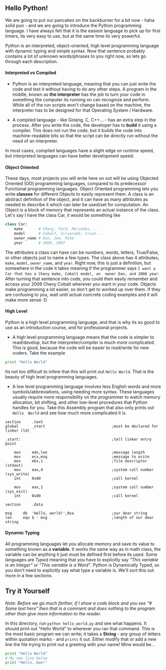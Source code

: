 ## Hello Python!

We are going to put our pancakes on the backburner for a bit now - haha solid pun - and we are going to introduce 
the Python programming language. I have always felt that it is the easiest language to pick up for first timers, 
its very easy to use, but at the same time its very powerful. 

Python is an interpreted, object-oriented, high level programming language with dynamic typing and simple syntax. Now 
that sentence probably contains a lot of unknown words/phrases to you right now, so lets go through each description.


#### Interpreted vs Compiled
* Python is an interpreted language, meaning that you can just write the code and test it without having to do any other 
steps. A program in the middle, known as **the interpreter** has the job to turn your code in something the computer 
its running on can recognize and perform. While all of the run scripts won't change based on the machine, the 
interpreter has to be designed for that Operating System / Hardware.

* A compiled language - like Golang, C, C++... - has an extra step in the process. After you write the code, the 
developer has to **build** it using a compiler. This does not run the code, but it builds the code into machine-readable
 bits so that the script can be directly run without the need of an interpreter.
 
In most cases, compiled languages have a slight edge on runtime speed, but interpreted languages can have better 
development speed.


#### Object Oriented
These days, most projects you will write here on out will be using Objected Oriented (OO) programming languages, 
compared to its predecessor Functional programming languages. Object Oriented programming lets you write **classes** 
for different Objects to easily represent them. A class is an abstract definition of the object, and it can have as 
many attributes as needed to describe it which can later be used/set for computation. An Object is a block of memory 
that represents an actual instance of the class. Let's say I have the class Car, it would be something like

```python
class Car:
    make       # Chevy, Ford, Mercedes....
    model      # Cobalt, Silverado, Cruze...
    owner_name # Dan, Joe, Mike
    year       # 2006, 2007
```

The attributes a class can have can be numbers, words, letters, True/False, or other objects just to name a few types. 
The class above has 4 attributes, `make`, `model`, `owner_name`, and `year`. Right now, this is just a definition, but 
somewhere in the code it takes meaning if the programmer says `I want a Car that has a Chevy make, Cobalt model, an 
owner Dan, and 2006 year`. After turning that sentence into code, you could then easily remember and access your 2006 
Chevy Cobalt wherever you want in your code. Objects make programming a lot easier, so don't get to worked up over them. 
If they are confusing to you, wait until actual concrete coding examples and it will make more sense :D


#### High Level
Python is a high level programming language, and that is why its so good to use as an introduction course, and for 
professional projects. 

* A high level programming language means that the code is simpler to read/develop, but the interpreter/compiler is 
much more complicated. This is good, because the code will be easier to read/write for new coders. Take the example
```python
print "Hello World"
```
Its not too difficult to infere that this will print out `Hello World`. That is the beauty of high level programming 
languages.
* A low level programming language involves less English words and more symbols/abbreviations, using needing more 
syntax. These languages usually require more responsibility on the programmer to watch memory allocation, bit shifting, 
and other low-level procedures that Python handles for you. Take this Assembly program that also only prints out `Hello 
World` and see how much more complicated it is.

```assembly
section     .text
global      _start                              ;must be declared for linker (ld)

_start:                                         ;tell linker entry point

    mov     edx,len                             ;message length
    mov     ecx,msg                             ;message to write
    mov     ebx,1                               ;file descriptor (stdout)
    mov     eax,4                               ;system call number (sys_write)
    int     0x80                                ;call kernel

    mov     eax,1                               ;system call number (sys_exit)
    int     0x80                                ;call kernel

section     .data

msg     db  'Hello, world!',0xa                 ;our dear string
len     equ $ - msg                             ;length of our dear string
```


#### Dynamic Typing
All programming languages let you allocate memory and save its value to something known as a **variable**. It works the 
same way as in math class, the variable can be anything it just must be defined first before its used. Some languages 
are *Typed* meaning that you have to explicitly say *"This variable is an Integer"* or *"This variable is a Word"*. 
Python is Dynamically Typed, so you don't need to explicitly say what type a variable is. We'll sort this out more in a 
few sections.


## Try it Yourself
*Note: Before we go much farther, if I show a code block and you see "# Some text here" then that is a comment and 
does nothing to the program other than give more information to the reader.*

In this directory, run `python hello_world.py` and see what happens. It should print out "Hello World" to wherever 
you ran that command. This is the most basic program we can write; it takes a **String** - any group of letters within 
quotation marks - and `prints` it out. Either modify that or add a new line the file trying to print out a 
greeting with your name! Mine would be...

```python
print "Hello World"
# My new line below
print "Hello, Dan!"
```